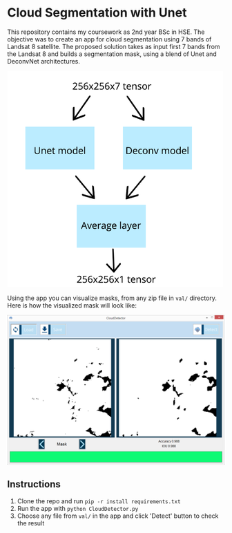 # Cloud Segmentation with Unet

This repository contains my coursework as 2nd year BSc in HSE. The objective was to create an app for cloud segmentation using 7 bands of Landsat 8 satellite. The proposed solution takes as input first 7 bands from the Landsat 8 and builds a segmentation mask, using a blend of Unet and DeconvNet architectures.

![](images/arch.png)

Using the app you can visualize masks, from any zip file in `val/` directory.
Here is how the visualized mask will look like:


![](images/app.png)

## Instructions
1. Clone the repo and run `pip -r install requirements.txt`
2. Run the app with `python CloudDetector.py`
3. Choose any file from `val/` in the app and click 'Detect' button to check the result
